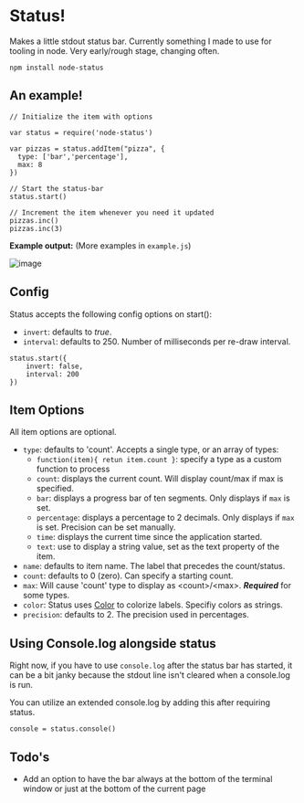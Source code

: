 # Status!

Makes a little stdout status bar. Currently something I made to use for tooling in node.
Very early/rough stage, changing often.

```
npm install node-status
```

## An example!
	// Initialize the item with options

	var status = require('node-status')

	var pizzas = status.addItem("pizza", {
	  type: ['bar','percentage'],
	  max: 8
	})
	
	// Start the status-bar
	status.start()

	// Increment the item whenever you need it updated
	pizzas.inc()
	pizzas.inc(3)
	

**Example output:** (More examples in `example.js`)

![image](http://f.cl.ly/items/1O3P0D1g0v1O373u1T1y/animated_status_bar.gif)



## Config
Status accepts the following config options on start():
+ `invert`: defaults to *true*.
+ `interval`: defaults to 250. Number of milliseconds per re-draw interval.

```
status.start({
	invert: false, 
	interval: 200
})
```

## Item Options

All item options are optional.

+ `type`: defaults to 'count'. Accepts a single type, or an array of types:
	+ `function(item){ retun item.count }`: specify a type as a custom function to process
	+ `count`: displays the current count. Will display count/max if max is specified.
	+ `bar`: displays a progress bar of ten segments. Only displays if `max` is set.
	+ `percentage`: displays a percentage to 2 decimals. Only displays if `max` is set. Precision can be set manually.
	+ `time`: displays the current time since the application started.
	+ `text`: use to display a string value, set as the text property of the item.
+ `name`: defaults to item name. The label that precedes the count/status.
+ `count`: defaults to 0 (zero). Can specify a starting count.
+ `max`: Will cause 'count' type to display as \<count>/\<max>. ***Required*** for some types.
+ `color`: Status uses [Color](https://github.com/Marak/colors.js) to colorize labels. Specifiy colors as strings.
+ `precision`: defaults to 2. The precision used in percentages.



## Using Console.log alongside status
Right now, if you have to use `console.log` after the status bar has started, it can be a bit janky because the stdout line isn't cleared when a console.log is run.

You can utilize an extended console.log by adding this after requiring status.

	console = status.console()


## Todo's
+ Add an option to have the bar always at the bottom of the terminal window or just at the bottom of the current page
